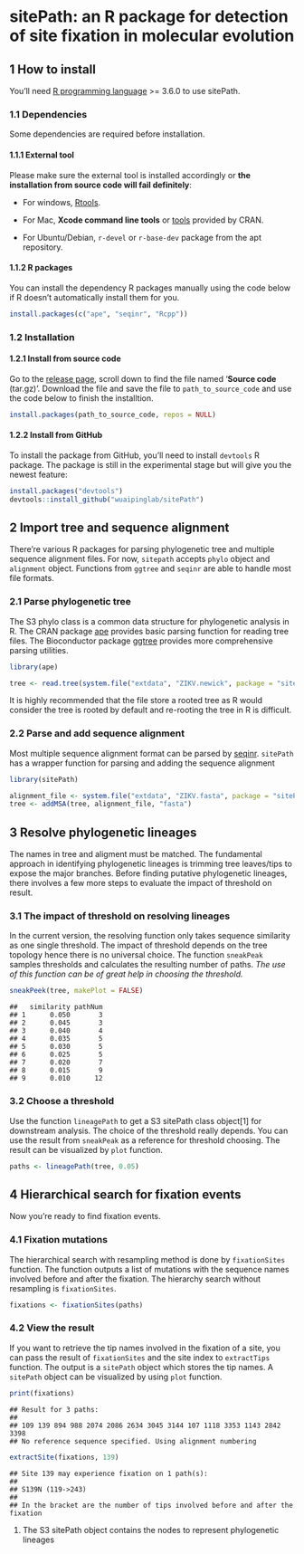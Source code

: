 # sitePath: an R package for detection of site fixation in molecular evolution

## 1 How to install

You’ll need [R programming language](https://cran.r-project.org/) \>=
3.6.0 to use sitePath.

### 1.1 Dependencies

Some dependencies are required before installation.

#### 1.1.1 External tool

Please make sure the external tool is installed accordingly or **the
installation from source code will fail definitely**:

  - For windows,
    [Rtools](https://cran.r-project.org/bin/windows/Rtools/).

  - For Mac, **Xcode command line tools** or
    [tools](https://cran.r-project.org/bin/macosx/tools/) provided by
    CRAN.

  - For Ubuntu/Debian, `r-devel` or `r-base-dev` package from the apt
    repository.

#### 1.1.2 R packages

You can install the dependency R packages manually using the code below
if R doesn’t automatically install them for you.

``` r
install.packages(c("ape", "seqinr", "Rcpp"))
```

### 1.2 Installation

#### 1.2.1 Install from source code

Go to the [release
page](https://github.com/wuaipinglab/sitePath/releases), scroll down to
find the file named ‘**Source code** (tar.gz)’. Download the file and
save the file to `path_to_source_code` and use the code below to finish
the installtion.

``` r
install.packages(path_to_source_code, repos = NULL)
```

#### 1.2.2 Install from GitHub

To install the package from GitHub, you’ll need to install `devtools` R
package. The package is still in the experimental stage but will give
you the newest feature:

``` r
install.packages("devtools")
devtools::install_github("wuaipinglab/sitePath")
```

## 2 Import tree and sequence alignment

There’re various R packages for parsing phylogenetic tree and multiple
sequence alignment files. For now, `sitepath` accepts `phylo` object and
`alignment` object. Functions from `ggtree` and `seqinr` are able to
handle most file formats.

### 2.1 Parse phylogenetic tree

The S3 phylo class is a common data structure for phylogenetic analysis
in R. The CRAN package
[ape](https://cran.r-project.org/web/packages/ape/index.html) provides
basic parsing function for reading tree files. The Bioconductor package
[ggtree](https://bioconductor.org/packages/release/bioc/html/ggtree.html)
provides more comprehensive parsing utilities.

``` r
library(ape)

tree <- read.tree(system.file("extdata", "ZIKV.newick", package = "sitePath"))
```

It is highly recommended that the file store a rooted tree as R would
consider the tree is rooted by default and re-rooting the tree in R is
difficult.

### 2.2 Parse and add sequence alignment

Most multiple sequence alignment format can be parsed by
[seqinr](https://cran.r-project.org/web/packages/seqinr/index.html).
`sitePath` has a wrapper function for parsing and adding the sequence
alignment

``` r
library(sitePath)

alignment_file <- system.file("extdata", "ZIKV.fasta", package = "sitePath")
tree <- addMSA(tree, alignment_file, "fasta")
```

## 3 Resolve phylogenetic lineages

The names in tree and aligment must be matched. The fundamental approach
in identifying phylogenetic lineages is trimming tree leaves/tips to
expose the major branches. Before finding putative phylogenetic
lineages, there involves a few more steps to evaluate the impact of
threshold on result.

### 3.1 The impact of threshold on resolving lineages

In the current version, the resolving function only takes sequence
similarity as one single threshold. The impact of threshold depends on
the tree topology hence there is no universal choice. The function
`sneakPeak` samples thresholds and calculates the resulting number of
paths. *The use of this function can be of great help in choosing the
threshold.*

``` r
sneakPeek(tree, makePlot = FALSE)
```

    ##   similarity pathNum
    ## 1      0.050       3
    ## 2      0.045       3
    ## 3      0.040       4
    ## 4      0.035       5
    ## 5      0.030       5
    ## 6      0.025       5
    ## 7      0.020       7
    ## 8      0.015       9
    ## 9      0.010      12

### 3.2 Choose a threshold

Use the function `lineagePath` to get a S3 sitePath class object\[1\]
for downstream analysis. The choice of the threshold really depends. You
can use the result from `sneakPeak` as a reference for threshold
choosing. The result can be visualized by `plot` function.

``` r
paths <- lineagePath(tree, 0.05)
```

## 4 Hierarchical search for fixation events

Now you’re ready to find fixation events.

### 4.1 Fixation mutations

The hierarchical search with resampling method is done by
`fixationSites` function. The function outputs a list of mutations with
the sequence names involved before and after the fixation. The hierarchy
search without resampling is `fixationSites`.

``` r
fixations <- fixationSites(paths)
```

### 4.2 View the result

If you want to retrieve the tip names involved in the fixation of a
site, you can pass the result of `fixationSites` and the site index to
`extractTips` function. The output is a `sitePath` object which stores
the tip names. A `sitePath` object can be visualized by using `plot`
function.

``` r
print(fixations)
```

    ## Result for 3 paths:
    ## 
    ## 109 139 894 988 2074 2086 2634 3045 3144 107 1118 3353 1143 2842 3398 
    ## No reference sequence specified. Using alignment numbering

``` r
extractSite(fixations, 139)
```

    ## Site 139 may experience fixation on 1 path(s):
    ## 
    ## S139N (119->243) 
    ## 
    ## In the bracket are the number of tips involved before and after the fixation

1.  The S3 sitePath object contains the nodes to represent phylogenetic
    lineages

